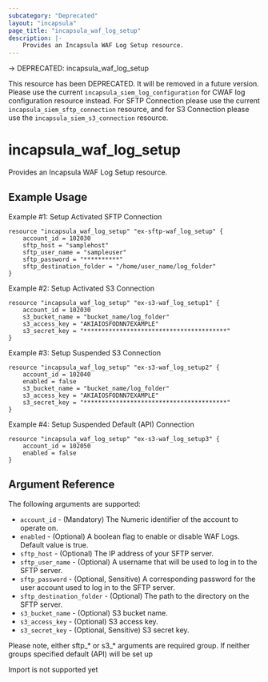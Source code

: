 ```yaml
---
subcategory: "Deprecated"
layout: "incapsula"
page_title: "incapsula_waf_log_setup"
description: |-
    Provides an Incapsula WAF Log Setup resource.
---
```

-> DEPRECATED: incapsula_waf_log_setup

This resource has been DEPRECATED. It will be removed in a future version.
Please use the current `incapsula_siem_log_configuration` for CWAF log configuration resource instead.
For SFTP Connection please use the current `incapsula_siem_sftp_connection` resource, and for S3 Connection please use the `incapsula_siem_s3_connection` resource.

# incapsula_waf_log_setup

Provides an Incapsula WAF Log Setup resource.

## Example Usage

Example #1: Setup Activated SFTP Connection
```hcl
resource "incapsula_waf_log_setup" "ex-sftp-waf_log_setup" {
    account_id = 102030
    sftp_host = "samplehost"
    sftp_user_name = "sampleuser"
    sftp_password = "**********"
    sftp_destination_folder = "/home/user_name/log_folder"
}
```

Example #2: Setup Activated S3 Connection
```hcl
resource "incapsula_waf_log_setup" "ex-s3-waf_log_setup1" {
    account_id = 102030
    s3_bucket_name = "bucket_name/log_folder"
    s3_access_key = "AKIAIOSFODNN7EXAMPLE"
    s3_secret_key = "****************************************"
}
```

Example #3: Setup Suspended S3 Connection
```hcl
resource "incapsula_waf_log_setup" "ex-s3-waf_log_setup2" {
    account_id = 102040
    enabled = false
    s3_bucket_name = "bucket_name/log_folder"
    s3_access_key = "AKIAIOSFODNN7EXAMPLE"
    s3_secret_key = "****************************************"
}
```

Example #4: Setup Suspended Default (API) Connection
```hcl
resource "incapsula_waf_log_setup" "ex-s3-waf_log_setup3" {
    account_id = 102050
    enabled = false
}
```

## Argument Reference

The following arguments are supported:

* `account_id` - (Mandatory) The Numeric identifier of the account to operate on.
* `enabled` - (Optional) A boolean flag to enable or disable WAF Logs. Default value is true.
* `sftp_host` - (Optional) The IP address of your SFTP server.
* `sftp_user_name` - (Optional) A username that will be used to log in to the SFTP server.
* `sftp_password` - (Optional, Sensitive) A corresponding password for the user account used to log in to the SFTP server.
* `sftp_destination_folder` - (Optional) The path to the directory on the SFTP server.
* `s3_bucket_name` - (Optional) S3 bucket name.
* `s3_access_key` - (Optional) S3 access key.
* `s3_secret_key` - (Optional, Sensitive) S3 secret key.

Please note, either sftp_* or s3_* arguments are required group. If neither groups specified default (API) will be set up

Import is not supported yet